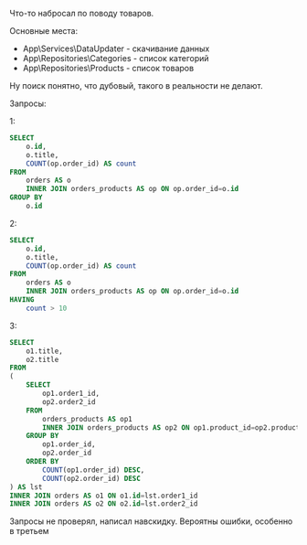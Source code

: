 Что-то набросал по поводу товаров.

Основные места:
- App\Services\DataUpdater - скачивание данных
- App\Repositories\Categories - список категорий
- App\Repositories\Products - список товаров

Ну поиск понятно, что дубовый, такого в реальности не делают.


Запросы:

1:
```sql
SELECT
    o.id,
    o.title,
    COUNT(op.order_id) AS count
FROM
    orders AS o
    INNER JOIN orders_products AS op ON op.order_id=o.id
GROUP BY
    o.id
```
2:
```sql
SELECT
    o.id,
    o.title,
    COUNT(op.order_id) AS count
FROM
    orders AS o
    INNER JOIN orders_products AS op ON op.order_id=o.id
HAVING
    count > 10
```
3:
```sql
SELECT
    o1.title,
    o2.title
FROM
(
    SELECT
        op1.order1_id,
        op2.order2_id
    FROM
        orders_products AS op1
        INNER JOIN orders_products AS op2 ON op1.product_id=op2.product_id AND op1.order_id > op2.order_id
    GROUP BY
        op1.order_id,
        op2.order_id
    ORDER BY
        COUNT(op1.order_id) DESC,
        COUNT(op2.order_id) DESC
) AS lst
INNER JOIN orders AS o1 ON o1.id=lst.order1_id
INNER JOIN orders AS o2 ON o2.id=lst.order2_id
```
Запросы не проверял, написал навскидку. Вероятны ошибки, особенно в третьем